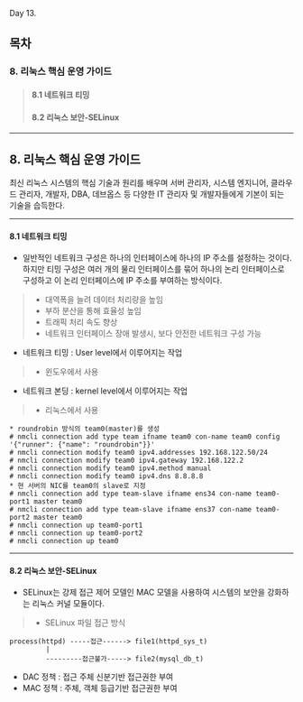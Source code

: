 Day 13.

## 목차
 
### 8. 리눅스 핵심 운영 가이드

> #### 8.1 네트워크 티밍
> #### 8.2 리눅스 보안-SELinux


------------
 
 
## 8. 리눅스 핵심 운영 가이드
 
 
최신 리눅스 시스템의 핵심 기술과 원리를 배우며 서버 관리자, 시스템 엔지니어, 클라우드 관리자, 개발자, DBA, 데브옵스 등 다양한 IT 관리자 및 개발자들에게 기본이 되는 기술을 습득한다.



 ------------

 
 #### 8.1 네트워크 티밍

* 일반적인 네트워크 구성은 하나의 인터페이스에 하나의 IP  주소를 설정하는 것이다. 하지만 티밍 구성은 여러 개의 물리 인터페이스를 묶어 하나의 논리 인터페이스로 구성하고 이 논리 인터페이스에 IP 주소를 부여하는 방식이다.
> * 대역폭을 늘려 데이터 처리량을 높임
> * 부하 분산을 통해 효율성 높임
> * 트래픽 처리 속도 향상
> * 네트워크 인터페이스 장애 발생시, 보다 안전한 네트워크 구성 가능


* 네트워크 티밍 : User level에서 이루어지는 작업
> * 윈도우에서 사용



* 네트워크 본딩 : kernel level에서 이루어지는 작업
> * 리눅스에서 사용


```
* roundrobin 방식의 team0(master)를 생성
# nmcli connection add type team ifname team0 con-name team0 config '{"runner": {"name": "roundrobin"}}'
# nmcli connection modify team0 ipv4.addresses 192.168.122.50/24
# nmcli connection modify team0 ipv4.gateway 192.168.122.2
# nmcli connection modify team0 ipv4.method manual
# nmcli connection modify team0 ipv4.dns 8.8.8.8
* 현 서버의 NIC를 team0의 slave로 지정
# nmcli connection add type team-slave ifname ens34 con-name team0-port1 master team0
# nmcli connection add type team-slave ifname ens37 con-name team0-port2 master team0
# nmcli connection up team0-port1
# nmcli connection up team0-port2
# nmcli connection up team0
```


----


#### 8.2 리눅스 보안-SELinux

* SELinux는 강제 접근 제어 모델인 MAC 모델을 사용하여 시스템의 보안을 강화하는 리눅스 커널 모듈이다.
> * SELinux 파일 접근 방식
```
process(httpd) -----접근------> file1(httpd_sys_t)
         |
         ---------접근불가-----> file2(mysql_db_t)
```

* DAC 정책 : 접근 주체 신분기반 접근권한 부여
* MAC 정책 : 주체, 객체 등급기반 접근권한 부여



